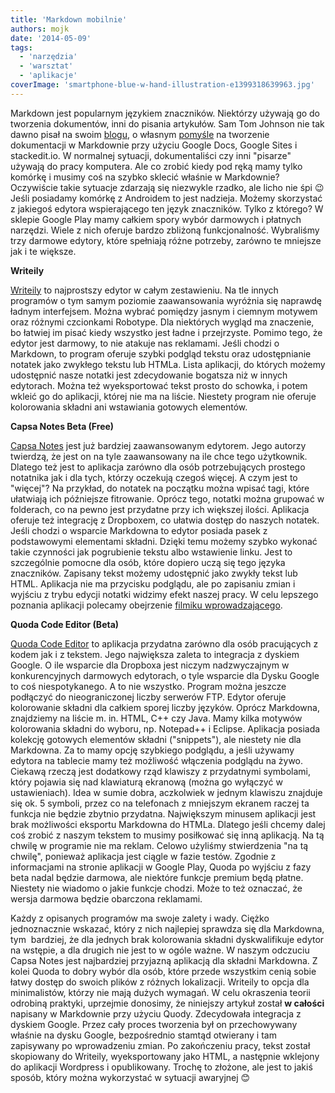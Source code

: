 ```yaml
---
title: 'Markdown mobilnie'
authors: mojk
date: '2014-05-09'
tags:
  - 'narzędzia'
  - 'warsztat'
  - 'aplikacje'
coverImage: 'smartphone-blue-w-hand-illustration-e1399318639963.jpg'
---
```


Markdown jest popularnym językiem znaczników. Niektórzy używają go do tworzenia
dokumentów, inni do pisania artykułów. Sam Tom Johnson nie tak dawno pisał na
swoim [blogu](http://idratherbewriting.com), o własnym
[pomyśle](http://idratherbewriting.com/2014/02/25/a-simple-way-to-write-edit-and-publish-documentation-online-using-google-docs-and-markdown/)
na tworzenie dokumentacji w Markdownie przy użyciu Google Docs, Google Sites i
stackedit.io. W normalnej sytuacji, dokumentaliści czy inni "pisarze" używają do
pracy komputera. Ale co zrobić kiedy pod ręką mamy tylko komórkę i musimy coś na
szybko sklecić właśnie w Markdownie? Oczywiście takie sytuacje zdarzają się
niezwykle rzadko, ale licho nie śpi 😉 Jeśli posiadamy komórkę z Androidem to
jest nadzieja. Możemy skorzystać z jakiegoś edytora wspierającego ten język
znaczników. Tylko z którego? W sklepie Google Play mamy całkiem spory wybór
darmowych i płatnych narzędzi. Wiele z nich oferuje bardzo zbliżoną
funkcjonalność. Wybraliśmy trzy darmowe edytory, które spełniają różne potrzeby,
zarówno te mniejsze jak i te większe.

<!--truncate-->

**Writeily**

[Writeily](https://play.google.com/store/apps/details?id=com.jmartin.writeily&referrer=utm_source%3Dgoogle%26utm_medium%3Dorganic%26utm_term%3Dwriteily+google+play)
to najprostszy edytor w całym zestawieniu. Na tle innych programów o tym samym
poziomie zaawansowania wyróżnia się naprawdę ładnym interfejsem. Można wybrać
pomiędzy jasnym i ciemnym motywem oraz różnymi czcionkami Robotype. Dla
niektórych wygląd ma znaczenie, bo łatwiej im pisać kiedy wszystko jest ładne i
przejrzyste. Pomimo tego, że edytor jest darmowy, to nie atakuje nas reklamami.
Jeśli chodzi o Markdown, to program oferuje szybki podgląd tekstu oraz
udostępnianie notatek jako zwykłego tekstu lub HTMLa. Lista aplikacji, do
których możemy udostępnić nasze notatki jest zdecydowanie bogatsza niż w innych
edytorach. Można też wyeksportować tekst prosto do schowka, i potem wkleić go do
aplikacji, której nie ma na liście. Niestety program nie oferuje kolorowania
składni ani wstawiania gotowych elementów.

**Capsa Notes Beta (Free)**

[Capsa Notes](https://play.google.com/store/apps/details?id=com.runawaybits.capsaandroid.lite&referrer=utm_source%3Dgoogle%26utm_medium%3Dorganic%26utm_term%3Dcapsa+notes+beta)
jest już bardziej zaawansowanym edytorem. Jego autorzy twierdzą, że jest on na
tyle zaawansowany na ile chce tego użytkownik. Dlatego też jest to aplikacja
zarówno dla osób potrzebujących prostego notatnika jak i dla tych, którzy
oczekują czegoś więcej. A czym jest to "więcej"? Na przykład, do notatek na
początku można wpisać tagi, które ułatwiają ich późniejsze fitrowanie. Oprócz
tego, notatki można grupować w folderach, co na pewno jest przydatne przy ich
większej ilości. Aplikacja oferuje też integrację z Dropboxem, co ułatwia dostęp
do naszych notatek. Jeśli chodzi o wsparcie Markdowna to edytor posiada pasek z
podstawowymi elementami składni. Dzięki temu możemy szybko wykonać takie
czynności jak pogrubienie tekstu albo wstawienie linku. Jest to szczególnie
pomocne dla osób, które dopiero uczą się tego języka znaczników. Zapisany tekst
możemy udostępnić jako zwykły tekst lub HTML. Aplikacja nie ma przycisku
podglądu, ale po zapisaniu zmian i wyjściu z trybu edycji notatki widzimy efekt
naszej pracy. W celu lepszego poznania aplikacji polecamy obejrzenie
[filmiku wprowadzającego](http://youtu.be/2_HBblFXaj0).

**Quoda Code Editor (Beta)**

[Quoda Code Editor](https://play.google.com/store/apps/details?id=com.henrythompson.quoda&hl=pl&referrer=utm_source%3Dgoogle%26utm_medium%3Dorganic%26utm_term%3Dquoda+code+editor)
to aplikacja przydatna zarówno dla osób pracujących z kodem jak i z tekstem.
Jego największa zaleta to integracja z dyskiem Google. O ile wsparcie dla
Dropboxa jest niczym nadzwyczajnym w konkurencyjnych darmowych edytorach, o tyle
wsparcie dla Dysku Google to coś niespotykanego. A to nie wszystko. Program
można jeszcze podłączyć do nieograniczonej liczby serwerów FTP. Edytor oferuje
kolorowanie składni dla całkiem sporej liczby języków. Oprócz Markdowna,
znajdziemy na liście m. in. HTML, C++ czy Java. Mamy kilka motywów kolorowania
składni do wyboru, np. Notepad++ i Eclipse. Aplikacja posiada kolekcję gotowych
elementów składni ("snippets"), ale niestety nie dla Markdowna. Za to mamy opcję
szybkiego podglądu, a jeśli używamy edytora na tablecie mamy też możliwość
włączenia podglądu na żywo. Ciekawą rzeczą jest dodatkowy rząd klawiszy z
przydatnymi symbolami, który pojawia się nad klawiaturą ekranową (można go
wyłączyć w ustawieniach). Idea w sumie dobra, aczkolwiek w jednym klawiszu
znajduje się ok. 5 symboli, przez co na telefonach z mniejszym ekranem raczej ta
funkcja nie będzie zbytnio przydatna. Największym minusem aplikacji jest brak
możliwości eksportu Markdowna do HTMLa. Dlatego jeśli chcemy dalej coś zrobić z
naszym tekstem to musimy posiłkować się inną aplikacją. Na tą chwilę w programie
nie ma reklam. Celowo użyliśmy stwierdzenia "na tą chwilę", ponieważ aplikacja
jest ciągle w fazie testów. Zgodnie z informacjami na stronie aplikacji w Google
Play, Quoda po wyjściu z fazy beta nadal będzie darmowa, ale niektóre funkcje
premium będą płatne. Niestety nie wiadomo o jakie funkcje chodzi. Może to też
oznaczać, że wersja darmowa będzie obarczona reklamami.

Każdy z opisanych programów ma swoje zalety i wady. Ciężko jednoznacznie
wskazać, który z nich najlepiej sprawdza się dla Markdowna, tym  bardziej, że
dla jednych brak kolorowania składni dyskwalifikuje edytor na wstępie, a dla
drugich nie jest to w ogóle ważne. W naszym odczuciu Capsa Notes jest
najbardziej przyjazną aplikacją dla składni Markdowna. Z kolei Quoda to dobry
wybór dla osób, które przede wszystkim cenią sobie łatwy dostęp do swoich plików
z różnych lokalizacji. Writeily to opcja dla minimalistów, którzy nie mają
dużych wymagań. W celu okraszenia teorii odrobiną praktyki, uprzejmie donosimy,
że niniejszy artykuł został **w całości** napisany w Markdownie przy użyciu
Quody. Zdecydowała integracja z dyskiem Google. Przez cały proces tworzenia był
on przechowywany właśnie na dysku Google, bezpośrednio stamtąd otwierany i tam
zapisywany po wprowadzeniu zmian. Po zakończeniu pracy, tekst został skopiowany
do Writeily, wyeksportowany jako HTML, a następnie wklejony do aplikacji
Wordpress i opublikowany. Trochę to złożone, ale jest to jakiś sposób, który
można wykorzystać w sytuacji awaryjnej 😊
